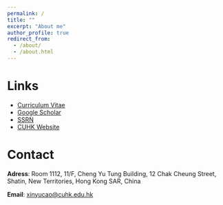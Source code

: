 ```yaml
---
permalink: /
title: ""
excerpt: "About me"
author_profile: true
redirect_from: 
  - /about/
  - /about.html
---
```


Links
======
* [Curriculum Vitae](https://drive.google.com/file/d/1QOTRwR8lBP7CsBvb86GALRkvi-khMVAK/view)
* [Google Scholar](https://scholar.google.com/citations?user=ScwrGA0AAAAJ&hl=en)
* [SSRN](https://papers.ssrn.com/sol3/cf_dev/AbsByAuth.cfm?per_id=2526499)
* [CUHK Website](https://www.bschool.cuhk.edu.hk/staff/cao-xinyu/)


Contact
======
**Adress**: Room 1112, 11/F, Cheng Yu Tung Building, 12 Chak Cheung Street, Shatin, New Territories, Hong Kong SAR, China

**Email**: [xinyucao@cuhk.edu.hk](mailto:xinyucao@cuhk.edu.hk)